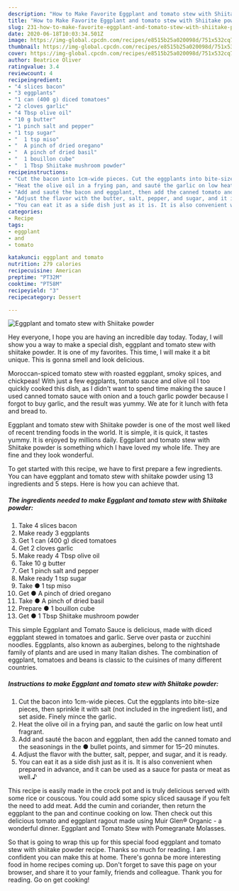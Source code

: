 ```yaml
---
description: "How to Make Favorite Eggplant and tomato stew with Shiitake powder"
title: "How to Make Favorite Eggplant and tomato stew with Shiitake powder"
slug: 231-how-to-make-favorite-eggplant-and-tomato-stew-with-shiitake-powder
date: 2020-06-18T10:03:34.501Z
image: https://img-global.cpcdn.com/recipes/e8515b25a020098d/751x532cq70/eggplant-and-tomato-stew-with-shiitake-powder-recipe-main-photo.jpg
thumbnail: https://img-global.cpcdn.com/recipes/e8515b25a020098d/751x532cq70/eggplant-and-tomato-stew-with-shiitake-powder-recipe-main-photo.jpg
cover: https://img-global.cpcdn.com/recipes/e8515b25a020098d/751x532cq70/eggplant-and-tomato-stew-with-shiitake-powder-recipe-main-photo.jpg
author: Beatrice Oliver
ratingvalue: 3.4
reviewcount: 4
recipeingredient:
- "4 slices bacon"
- "3 eggplants"
- "1 can (400 g) diced tomatoes"
- "2 cloves garlic"
- "4 Tbsp olive oil"
- "10 g butter"
- "1 pinch salt and pepper"
- "1 tsp sugar"
- "  1 tsp miso"
- "  A pinch of dried oregano"
- "  A pinch of dried basil"
- "  1 bouillon cube"
- "  1 Tbsp Shiitake mushroom powder"
recipeinstructions:
- "Cut the bacon into 1cm-wide pieces. Cut the eggplants into bite-size pieces, then sprinkle it with salt (not included in the ingredient list), and set aside. Finely mince the garlic."
- "Heat the olive oil in a frying pan, and sauté the garlic on low heat until fragrant."
- "Add and sauté the bacon and eggplant, then add the canned tomato and the seasonings in the ● bullet points, and simmer for 15–20 minutes."
- "Adjust the flavor with the butter, salt, pepper, and sugar, and it is ready."
- "You can eat it as a side dish just as it is. It is also convenient when prepared in advance, and it can be used as a sauce for pasta or meat as well.♪"
categories:
- Recipe
tags:
- eggplant
- and
- tomato

katakunci: eggplant and tomato 
nutrition: 279 calories
recipecuisine: American
preptime: "PT32M"
cooktime: "PT58M"
recipeyield: "3"
recipecategory: Dessert

---
```



![Eggplant and tomato stew with Shiitake powder](https://img-global.cpcdn.com/recipes/e8515b25a020098d/751x532cq70/eggplant-and-tomato-stew-with-shiitake-powder-recipe-main-photo.jpg)

Hey everyone, I hope you are having an incredible day today. Today, I will show you a way to make a special dish, eggplant and tomato stew with shiitake powder. It is one of my favorites. This time, I will make it a bit unique. This is gonna smell and look delicious.

Moroccan-spiced tomato stew with roasted eggplant, smoky spices, and chickpeas! With just a few eggplants, tomato sauce and olive oil I too quickly cooked this dish, as I didn&#39;t want to spend time making the sauce I used canned tomato sauce with onion and a touch garlic powder because I forgot to buy garlic, and the result was yummy. We ate for it lunch with feta and bread to.

Eggplant and tomato stew with Shiitake powder is one of the most well liked of recent trending foods in the world. It is simple, it is quick, it tastes yummy. It is enjoyed by millions daily. Eggplant and tomato stew with Shiitake powder is something which I have loved my whole life. They are fine and they look wonderful.


To get started with this recipe, we have to first prepare a few ingredients. You can have eggplant and tomato stew with shiitake powder using 13 ingredients and 5 steps. Here is how you can achieve that.

<!--inarticleads1-->

##### The ingredients needed to make Eggplant and tomato stew with Shiitake powder:

1. Take 4 slices bacon
1. Make ready 3 eggplants
1. Get 1 can (400 g) diced tomatoes
1. Get 2 cloves garlic
1. Make ready 4 Tbsp olive oil
1. Take 10 g butter
1. Get 1 pinch salt and pepper
1. Make ready 1 tsp sugar
1. Take  ● 1 tsp miso
1. Get  ● A pinch of dried oregano
1. Take  ● A pinch of dried basil
1. Prepare  ● 1 bouillon cube
1. Get  ● 1 Tbsp Shiitake mushroom powder


This simple Eggplant and Tomato Sauce is delicious, made with diced eggplant stewed in tomatoes and garlic. Serve over pasta or zucchini noodles. Eggplants, also known as aubergines, belong to the nightshade family of plants and are used in many Italian dishes. The combination of eggplant, tomatoes and beans is classic to the cuisines of many different countries. 

<!--inarticleads2-->

##### Instructions to make Eggplant and tomato stew with Shiitake powder:

1. Cut the bacon into 1cm-wide pieces. Cut the eggplants into bite-size pieces, then sprinkle it with salt (not included in the ingredient list), and set aside. Finely mince the garlic.
1. Heat the olive oil in a frying pan, and sauté the garlic on low heat until fragrant.
1. Add and sauté the bacon and eggplant, then add the canned tomato and the seasonings in the ● bullet points, and simmer for 15–20 minutes.
1. Adjust the flavor with the butter, salt, pepper, and sugar, and it is ready.
1. You can eat it as a side dish just as it is. It is also convenient when prepared in advance, and it can be used as a sauce for pasta or meat as well.♪


This recipe is easily made in the crock pot and is truly delicious served with some rice or couscous. You could add some spicy sliced sausage if you felt the need to add meat. Add the cumin and coriander, then return the eggplant to the pan and continue cooking on low. Then check out this delicious tomato and eggplant ragout made using Muir Glen® Organic - a wonderful dinner. Eggplant and Tomato Stew with Pomegranate Molasses. 

So that is going to wrap this up for this special food eggplant and tomato stew with shiitake powder recipe. Thanks so much for reading. I am confident you can make this at home. There's gonna be more interesting food in home recipes coming up. Don't forget to save this page on your browser, and share it to your family, friends and colleague. Thank you for reading. Go on get cooking!
